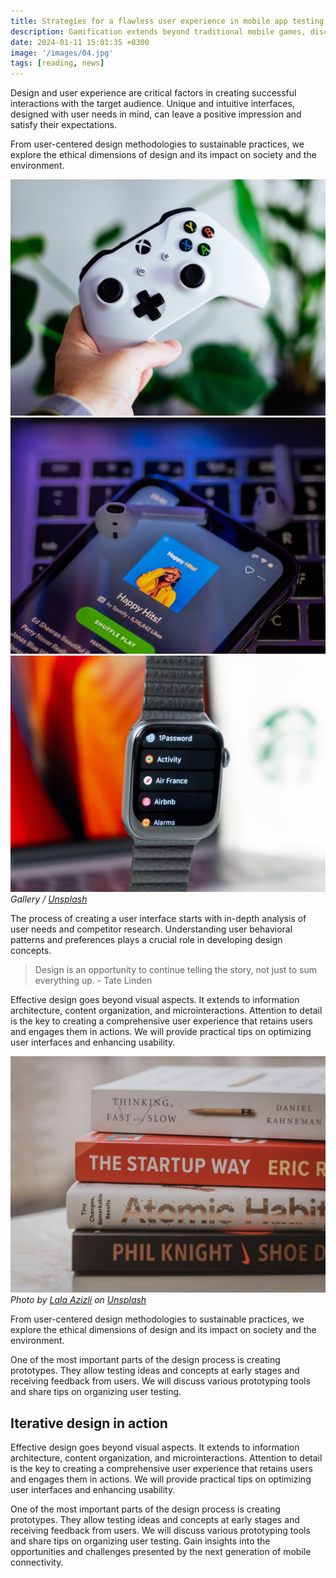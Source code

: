```yaml
---
title: Strategies for a flawless user experience in mobile app testing
description: Gamification extends beyond traditional mobile games, discovering innovative strategies to incorporate game-like elements into non-gaming apps for enhanced
date: 2024-01-11 15:01:35 +0300
image: '/images/04.jpg'
tags: [reading, news]
---
```

Design and user experience are critical factors in creating successful interactions with the target audience. Unique and intuitive interfaces, designed with user needs in mind, can leave a positive impression and satisfy their expectations.

From user-centered design methodologies to sustainable practices, we explore the ethical dimensions of design and its impact on society and the environment.

<div class="gallery-box">
  <div class="gallery">
    <img src="/images/post-1.jpg" loading="lazy" alt="Post">
    <img src="/images/post-2.jpg" loading="lazy" alt="Post">
    <img src="/images/post-3.jpg" loading="lazy" alt="Post">
  </div>
  <em>Gallery / <a href="https://unsplash.com/" target="_blank">Unsplash</a></em>
</div>

The process of creating a user interface starts with in-depth analysis of user needs and competitor research. Understanding user behavioral patterns and preferences plays a crucial role in developing design concepts.

> Design is an opportunity to continue telling the story, not just to sum everything up. - Tate Linden

Effective design goes beyond visual aspects. It extends to information architecture, content organization, and microinteractions. Attention to detail is the key to creating a comprehensive user experience that retains users and engages them in actions. We will provide practical tips on optimizing user interfaces and enhancing usability.

![Books](/images/09.jpg)
*Photo by [Lala Azizli](https://unsplash.com/@lazizli) on [Unsplash](https://unsplash.com)*

From user-centered design methodologies to sustainable practices, we explore the ethical dimensions of design and its impact on society and the environment.

One of the most important parts of the design process is creating prototypes. They allow testing ideas and concepts at early stages and receiving feedback from users. We will discuss various prototyping tools and share tips on organizing user testing.

## Iterative design in action

Effective design goes beyond visual aspects. It extends to information architecture, content organization, and microinteractions. Attention to detail is the key to creating a comprehensive user experience that retains users and engages them in actions. We will provide practical tips on optimizing user interfaces and enhancing usability.

One of the most important parts of the design process is creating prototypes. They allow testing ideas and concepts at early stages and receiving feedback from users. We will discuss various prototyping tools and share tips on organizing user testing. Gain insights into the opportunities and challenges presented by the next generation of mobile connectivity.